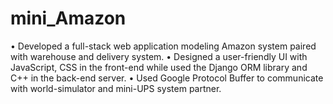 # mini_Amazon
 • Developed a full-stack web application modeling Amazon system paired with warehouse and delivery system. 
 • Designed a user-friendly UI with JavaScript, CSS in the front-end while used the Django ORM library and C++ in the back-end server. 
 • Used Google Protocol Buffer to communicate with world-simulator and mini-UPS system partner.
